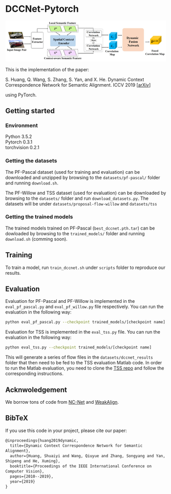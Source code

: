 # DCCNet-Pytorch
![](dccnet_archi.jpg)

This is the implementation of the paper:

S. Huang, Q. Wang, S. Zhang, S. Yan, and X. He. Dynamic Context Correspondence Network for Semantic Alignment. ICCV 2019 [[arXiv](https://arxiv.org/abs/1909.03444)]

using PyTorch.


## Getting started

### Environment
Python 3.5.2  
Pytorch 0.3.1  
torchvision 0.2.1

### Getting the datasets

The PF-Pascal dataset (used for training and evaluation) can be downloaded and unzipped by browsing to the `datasets/pf-pascal/` folder and running `download.sh`.

The PF-Willow and TSS dataset (used for evaluation) can be downloaded by browsing to the `datasets/` folder and run `download_datasets.py`. The datasets will be under `datasets/proposal-flow-willow` and `datasets/tss`



### Getting the trained models

The trained models trained on PF-Pascal (`best_dccnet.pth.tar`) can be dowloaded by browsing to the `trained_models/` folder and running `download.sh` (comming soon).


## Training

To train a model, run `train_dccnet.sh` under `scripts` folder to reproduce our results.


## Evaluation

Evaluation for PF-Pascal and PF-Willow is implemented in the `eval_pf_pascal.py` and `eval_pf_willow.py` file respectively. You can run the evaluation in the following way: 

```bash
python eval_pf_pascal.py --checkpoint trained_models/[checkpoint name]
```

Evaluation for TSS is implemented in the `eval_tss.py` file. You can run the evaluation in the following way: 

```bash
python eval_tss.py --checkpoint trained_models/[checkpoint name]
```

This will generate a series of flow files in the `datasets/dccnet_results` folder that then need to be fed to the TSS evaluation Matlab code. 
In order to run the Matlab evaluation, you need to clone the [TSS repo](https://github.com/t-taniai/TSS_CVPR2016_EvaluationKit) and follow the corresponding instructions.

## Acknwoledgement

We borrow tons of code from [NC-Net](https://github.com/ignacio-rocco/ncnet) and [WeakAlign](https://github.com/ignacio-rocco/weakalign).

## BibTeX 

If you use this code in your project, please cite our paper:
````
@inproceedings{huang2019dynamic,
  title={Dynamic Context Correspondence Network for Semantic Alignment},
  author={Huang, Shuaiyi and Wang, Qiuyue and Zhang, Songyang and Yan, Shipeng and He, Xuming},
  booktitle={Proceedings of the IEEE International Conference on Computer Vision},
  pages={2010--2019},
  year={2019}
}
````


